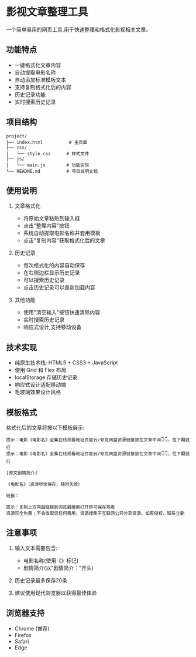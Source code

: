 # 影视文章整理工具

一个简单易用的网页工具,用于快速整理和格式化影视相关文章。

## 功能特点

- 一键格式化文章内容
- 自动提取电影名称
- 自动添加标准模板文本
- 支持复制格式化后的内容
- 历史记录功能
- 实时搜索历史记录

## 项目结构

```
project/
├── index.html          # 主页面
├── css/               
│   └── style.css      # 样式文件
├── js/               
│   └── main.js        # 功能实现
└── README.md          # 项目说明文档
```

## 使用说明

1. 文章格式化
   - 将原始文章粘贴到输入框
   - 点击"整理内容"按钮
   - 系统自动提取电影名称并套用模板
   - 点击"复制内容"获取格式化后的文章

2. 历史记录
   - 每次格式化的内容自动保存
   - 在右侧边栏显示历史记录
   - 可以搜索历史记录
   - 点击历史记录可以重新加载内容

3. 其他功能
   - 使用"清空输入"按钮快速清除内容
   - 实时搜索历史记录
   - 响应式设计,支持移动设备

## 技术实现

- 纯原生技术栈: HTML5 + CSS3 + JavaScript
- 使用 Grid 和 Flex 布局
- localStorage 存储历史记录
- 响应式设计适配移动端
- 毛玻璃效果设计风格

## 模板格式

格式化后的文章将按以下模板展示:
```
提示：电影《电影名》全集在线观看地址百度云/夸克网盘资源链接放在文章中间👇👇，往下翻就行
提示：电影《电影名》全集在线观看地址百度云/夸克网盘资源链接放在文章中间👇👇，往下翻就行

[原文剧情简介]

《电影名》（资源尽快保存，随时失效）

链接：

提示：复制上方网盘链接到浏览器搜索打开即可保存观看
资源完全免费；不会收取您任何费用，资源搜集于互联网公开分享资源，如有侵权，联系立删
```

## 注意事项

1. 输入文本需要包含:
   - 电影名称(使用《》标记)
   - 剧情简介(以"剧情简介："开头)

2. 历史记录最多保存20条
3. 建议使用现代浏览器以获得最佳体验

## 浏览器支持

- Chrome (推荐)
- Firefox
- Safari
- Edge 